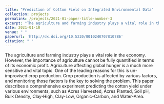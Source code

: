 ```yaml
---
title: "Prediction of Cotton Field on Integrated Environmental Data"
collection: projects
permalink: /projects/2021-01-paper-title-number-3
excerpt: "The agriculture and farming industry plays a vital role in the economy. However, the importance of agriculture cannot be fully quantified in terms of its economic profit. Agriculture affecting global hunger is a much more sensitive and vital topic. One of the leading reasons for this is un-improvised crop production. Crop production is affected by various factors, and monitoring those factors is the key to solving the problem. This paper describes a comprehensive experiment predicting the cotton yield under various environments, such as Acres Harvested, Acres Planted, Soil pH, Bulk Density, Clay-High, Clay-Low, Organic-Carbon, and Water-Area."
date: 2021-01-10
venue: " "
paperurl: 'http://dx.doi.org/10.5220/0010240707810786'
citation: " " 
---
```

The agriculture and farming industry plays a vital role in the economy. However, the importance of agriculture cannot be fully quantified in terms of its economic profit. Agriculture affecting global hunger is a much more sensitive and vital topic. One of the leading reasons for this is un-improvised crop production. Crop production is affected by various factors, and monitoring those factors is the key to solving the problem. This paper describes a comprehensive experiment predicting the cotton yield under various environments, such as Acres Harvested, Acres Planted, Soil pH, Bulk Density, Clay-High, Clay-Low, Organic-Carbon, and Water-Area.